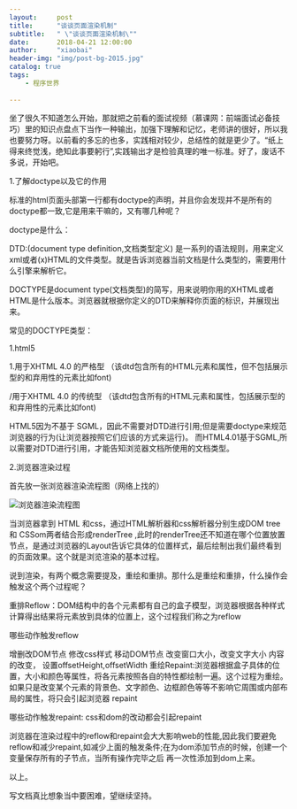 ```yaml
---
layout:     post
title:      "谈谈页面渲染机制"
subtitle:   " \"谈谈页面渲染机制\""
date:       2018-04-21 12:00:00
author:     "xiaobai"
header-img: "img/post-bg-2015.jpg"
catalog: true
tags:
    - 程序世界
     
---
```


 坐了很久不知道怎么开始，那就把之前看的面试视频（慕课网：前端面试必备技巧）里的知识点盘点下当作一种输出，加强下理解和记忆，老师讲的很好，所以我也要努力呀。以前看的多忘的也多，实践相对较少，总结性的就是更少了。“纸上得来终觉浅，绝知此事要躬行”,实践输出才是检验真理的唯一标准。好了，废话不多说，开始吧。

1.了解doctype以及它的作用

标准的html页面头部第一行都有doctype的声明，并且你会发现并不是所有的doctype都一致,它是用来干嘛的，又有哪几种呢？

doctype是什么：



DTD:(document type definition,文档类型定义) 是一系列的语法规则，用来定义xml或者(x)HTML的文件类型。就是告诉浏览器当前文档是什么类型的，需要用什么引擎来解析它。

DOCTYPE是document type(文档类型)的简写，用来说明你用的XHTML或者HTML是什么版本。浏览器就根据你定义的DTD来解释你页面的标识，并展现出来。

常见的DOCTYPE类型：



1.html5

<!DOCTYPE html>



1.用于XHTML 4.0 的严格型 （该dtd包含所有的HTML元素和属性，但不包括展示型的和弃用性的元素比如font)

<!DOCTYPE HTMLPUBLIC "-//W3C//DTD HTML 4.01//EN" "http://www.w3.org/TR/html4/strict.dtd">

/用于XHTML 4.0 的传统型 （该dtd包含所有的HTML元素和属性，包括展示型的和弃用性的元素比如font)

<!DOCTYPE HTMLPUBLIC "-//W3C//DTD HTML 4.01Transitional//EN " "http://www.w3.org/TR/html4/loose.dtd">
HTML5因为不基于 SGML，因此不需要对DTD进行引用;但是需要doctype来规范浏览器的行为(让浏览器按照它们应该的方式来运行)。 而HTML4.01基于SGML,所以需要对DTD进行引用，才能告知浏览器文档所使用的文档类型。

2.浏览器渲染过程

首先放一张浏览器渲染流程图（网络上找的）

![浏览器渲染流程图](https://img-blog.csdn.net/20180421114818971?watermark/2/text/aHR0cHM6Ly9ibG9nLmNzZG4ubmV0L3dlaXhpbl8zNjg1MjIzNQ==/font/5a6L5L2T/fontsize/400/fill/I0JBQkFCMA==/dissolve/70)


当浏览器拿到 HTML 和css，通过HTML解析器和css解析器分别生成DOM tree 和 CSSom两者结合形成renderTree ,此时的renderTree还不知道在哪个位置放置节点，是通过浏览器的Layout告诉它具体的位置样式，最后绘制出我们最终看到的页面效果。这个就是浏览渲染的基本过程。

说到渲染，有两个概念需要提及，重绘和重排。那什么是重绘和重排，什么操作会触发这个两个过程呢？

重排Reflow：DOM结构中的各个元素都有自己的盒子模型，浏览器根据各种样式计算得出结果将元素放到具体的位置上，这个过程我们称之为reflow

哪些动作触发reflow



增删改DOM节点
修改css样式
移动DOM节点
改变窗口大小，改变文字大小
内容的改变，
设置offsetHeight,offsetWidth
重绘Repaint:浏览器根据盒子具体的位置，大小和颜色等属性，将各元素按照各自的特性都绘制一遍。这个过程为重绘。如果只是改变某个元素的背景色、文字颜色、边框颜色等等不影响它周围或内部布局的属性，将只会引起浏览器 repaint

哪些动作触发repaint: css和dom的改动都会引起repaint

浏览器在渲染过程中的reflow和repaint会大大影响web的性能,因此我们要避免reflow和减少repaint,如减少上面的触发条件;在为dom添加节点的时候，创建一个变量保存所有的子节点，当所有操作完毕之后 再一次性添加到dom上来。

以上。

写文档真比想象当中要困难，望继续坚持。
















